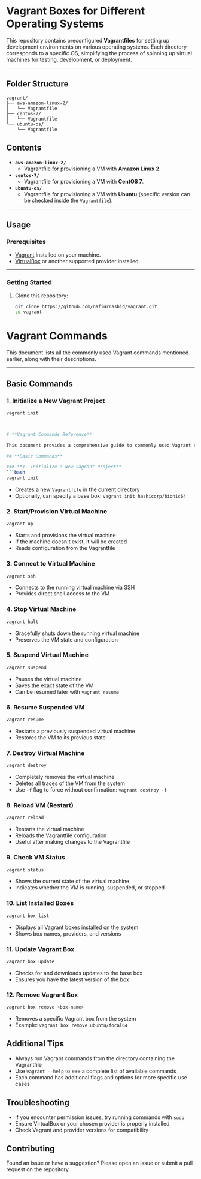 # **Vagrant Boxes for Different Operating Systems**

This repository contains preconfigured **Vagrantfiles** for setting up development environments on various operating systems. Each directory corresponds to a specific OS, simplifying the process of spinning up virtual machines for testing, development, or deployment.

---
## **Folder Structure**
```
vagrant/
├── aws-amazon-linux-2/
│   └── Vagrantfile
├── centos-7/
│   └── Vagrantfile
└── ubuntu-os/
    └── Vagrantfile
```

## **Contents**

- **`aws-amazon-linux-2/`**
  - Vagrantfile for provisioning a VM with **Amazon Linux 2**.
- **`centos-7/`**
  - Vagrantfile for provisioning a VM with **CentOS 7**.
- **`ubuntu-os/`**
  - Vagrantfile for provisioning a VM with **Ubuntu** (specific version can be checked inside the `Vagrantfile`).

---

## **Usage**

### **Prerequisites**
- [Vagrant](https://www.vagrantup.com/) installed on your machine.
- [VirtualBox](https://www.virtualbox.org/) or another supported provider installed.

---

### **Getting Started**

1. Clone this repository:
   ```bash
   git clone https://github.com/nafiurrashid/vagrant.git
   cd vagrant
# **Vagrant Commands**

This document lists all the commonly used Vagrant commands mentioned earlier, along with their descriptions.

---

## **Basic Commands**

### **1. Initialize a New Vagrant Project**
```bash
vagrant init



# **Vagrant Commands Reference**

This document provides a comprehensive guide to commonly used Vagrant commands, helping developers efficiently manage virtual machines.

## **Basic Commands**

### **1. Initialize a New Vagrant Project**
```bash
vagrant init
```
- Creates a new `Vagrantfile` in the current directory
- Optionally, can specify a base box: `vagrant init hashicorp/bionic64`

### **2. Start/Provision Virtual Machine**
```bash
vagrant up
```
- Starts and provisions the virtual machine
- If the machine doesn't exist, it will be created
- Reads configuration from the Vagrantfile

### **3. Connect to Virtual Machine**
```bash
vagrant ssh
```
- Connects to the running virtual machine via SSH
- Provides direct shell access to the VM

### **4. Stop Virtual Machine**
```bash
vagrant halt
```
- Gracefully shuts down the running virtual machine
- Preserves the VM state and configuration

### **5. Suspend Virtual Machine**
```bash
vagrant suspend
```
- Pauses the virtual machine
- Saves the exact state of the VM
- Can be resumed later with `vagrant resume`

### **6. Resume Suspended VM**
```bash
vagrant resume
```
- Restarts a previously suspended virtual machine
- Restores the VM to its previous state

### **7. Destroy Virtual Machine**
```bash
vagrant destroy
```
- Completely removes the virtual machine
- Deletes all traces of the VM from the system
- Use `-f` flag to force without confirmation: `vagrant destroy -f`

### **8. Reload VM (Restart)**
```bash
vagrant reload
```
- Restarts the virtual machine
- Reloads the Vagrantfile configuration
- Useful after making changes to the Vagrantfile

### **9. Check VM Status**
```bash
vagrant status
```
- Shows the current state of the virtual machine
- Indicates whether the VM is running, suspended, or stopped

### **10. List Installed Boxes**
```bash
vagrant box list
```
- Displays all Vagrant boxes installed on the system
- Shows box names, providers, and versions

### **11. Update Vagrant Box**
```bash
vagrant box update
```
- Checks for and downloads updates to the base box
- Ensures you have the latest version of the box

### **12. Remove Vagrant Box**
```bash
vagrant box remove <box-name>
```
- Removes a specific Vagrant box from the system
- Example: `vagrant box remove ubuntu/focal64`

## **Additional Tips**
- Always run Vagrant commands from the directory containing the Vagrantfile
- Use `vagrant --help` to see a complete list of available commands
- Each command has additional flags and options for more specific use cases

## **Troubleshooting**
- If you encounter permission issues, try running commands with `sudo`
- Ensure VirtualBox or your chosen provider is properly installed
- Check Vagrant and provider versions for compatibility

## **Contributing**
Found an issue or have a suggestion? Please open an issue or submit a pull request on the repository.

